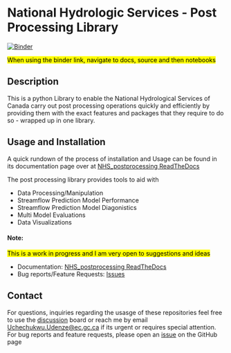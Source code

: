 # National Hydrologic Services - Post Processing Library

[![Binder](https://mybinder.org/badge_logo.svg)](https://mybinder.org/v2/gh/UchechukwuUdenze/NHS_PostProcessing/main?%2FHEAD=&urlpath=%2Fdoc%2Ftree%2Fdocs%2Fsource%2Fnotebooks%2F)

<mark>When using the binder link, navigate to docs, source and then notebooks</mark>


## Description

This is a python Library to enable the National Hydrological Services of Canada carry out post processing operations quickly and efficiently by providing them with the exact features and packages that they require to do so - wrapped up in one library.


## Usage and Installation

A quick rundown of the process of installation and Usage can be found in its documentation page over at [NHS_postprocessing ReadTheDocs](https://nhs-postprocessing.readthedocs.io/en/stable/)

The post processing library provides tools to aid with 
- Data Processing/Manipulation
- Streamflow Prediction Model Performance
- Streamflow Prediction Model Diagonistics 
- Multi Model Evaluations
- Data Visualizations

#### Note:
<mark>This is a work in progress and I am very open to suggestions and ideas</mark>

- Documentation: [NHS_postprocessing ReadTheDocs](https://nhs-postprocessing.readthedocs.io/en/stable/)
- Bug reports/Feature Requests: [Issues](https://github.com/UchechukwuUdenze/NHS_PostProcessing/issues)

## Contact

For questions, inquiries regarding the usasge of these repositories feel free to use the [discussion](https://github.com/UchechukwuUdenze/NHS_PostProcessing/discussions) board or reach me by email Uchechukwu.Udenze@ec.gc.ca if its urgent or requires special attention. For bug reports and feature requests, please open an [issue](https://github.com/UchechukwuUdenze/NHS_PostProcessing/issues) on the GitHub page
